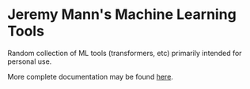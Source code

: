 # Jeremy Mann's Machine Learning Tools


Random collection of ML tools (transformers, etc) primarily intended for personal use.

More complete documentation may be found [here](https://jmann277.github.io/jers_ml_tools).

